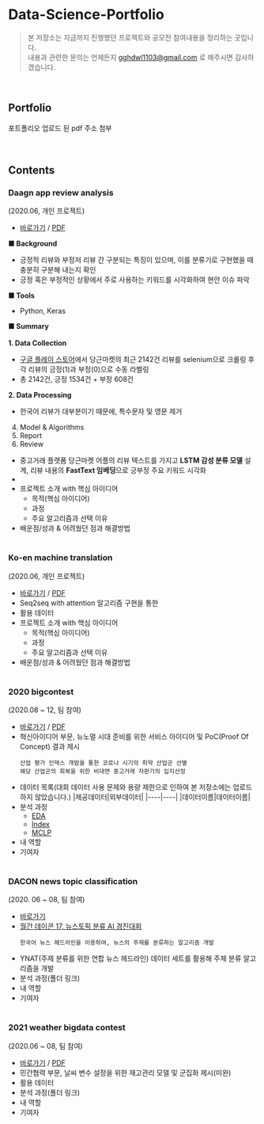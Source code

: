 # Data-Science-Portfolio
> 본 저장소는 지금까지 진행했던 프로젝트와 공모전 참여내용을 정리하는 곳입니다.<br>
> 내용과 관련한 문의는 언제든지 gghdwl1103@gmail.com 로 해주시면 감사하겠습니다.

<br>

## Portfolio
포트폴리오 업로드 된 pdf 주소 첨부
<br><br><br>
## Contents

### Daagn app review analysis
(2020.06, 개인 프로젝트)
* [바로가기](https://github.com/sweetpersimmon/Data-Science-Portfolio/tree/main/daangn-app-review-analysis) / [PDF](https://github.com/sweetpersimmon/Data-Science-Portfolio/blob/main/daangn-app-review-analysis/daangn%20app%20review%20analysis%20-%20report.pdf)<br>

**■ Background**
* 긍정적 리뷰와 부정저 리뷰 간 구분되는 특징이 있으며, 이를 분류기로 구현했을 때 충분히 구분해 내는지 확인
* 긍정 혹은 부정적인 상황에서 주로 사용하는 키워드를 시각화하여 현안 이슈 파악

**■ Tools**
* Python, Keras<br>

**■ Summary**<br><br>
**1. Data Collection**
  * [구글 플레이 스토어](https://play.google.com/store/apps/details?id=com.towneers.www&hl=ko&gl=US)에서 당근마켓의 최근 2142건 리뷰를 selenium으로 크롤링 후 각 리뷰의 긍정(1)과 부정(0)으로 수동 라벨링<br>
  * 총 2142건, 긍정 1534건 + 부정 608건

**2. Data Processing**
  * 한국어 리뷰가 대부분이기 때문에, 특수문자 및 영문 제거 
4. Model & Algorithms
5. Report
6. Review

* 중고거래 플랫폼 당근마켓 어플의 리뷰 텍스트를 가지고 **LSTM 감성 분류 모델** 설계, 리뷰 내용의 **FastText 임베딩**으로 긍부정 주요 키워드 시각화
* 
* 프로젝트 소개 with 핵심 아이디어
  * 목적(핵심 아이디어)
  * 과정
  * 주요 알고리즘과 선택 이유
* 배운점/성과 & 어려웠던 점과 해결방법
<br><br>

### Ko-en machine translation
(2020.06, 개인 프로젝트)
* [바로가기](https://github.com/sweetpersimmon/Data-Science-Portfolio/blob/main/ko-en-machine-translation/Seq2seq%20with%20attention(machine%20translation).ipynb) / [PDF](https://github.com/sweetpersimmon/Data-Science-Portfolio/blob/main/ko-en-machine-translation/Seq2seq%20with%20attention(machine%20translation).pdf)
* Seq2seq with attention 알고리즘 구현을 통한 
* 활용 데이터
* 프로젝트 소개 with 핵심 아이디어
  * 목적(핵심 아이디어)
  * 과정
  * 주요 알고리즘과 선택 이유
* 배운점/성과 & 어려웠던 점과 해결방법
<br><br>

### 2020 bigcontest
(2020.08 ~ 12, 팀 참여)
- [바로가기](https://github.com/sweetpersimmon/Data-Science-Portfolio/tree/main/2020-bigcontest) / [PDF](https://github.com/sweetpersimmon/Data-Science-Portfolio/blob/main/2020-bigcontest/혁신아이디어분야_코로나나빠_결과보고서.pdf)
- 혁신아이디어 부문, 뉴노멀 시대 준비를 위한 서비스 아이디어 및 PoC(Proof Of Concept) 결과 제시
  ```
  산업 평가 인덱스 개밤을 통한 코로나 시기의 취약 산업군 선별
  해당 산업군의 회복을 위한 비대면 중고거래 자판기의 입지선정
  ```
- 데이터 목록(대회 데이터 사용 문제와 용량 제한으로 인하여 본 저장소에는 업로드하지 않았습니다.)
  |제공데이터|외부데이터|
  |----|----|
  |데이터이름|데이터이름|
- 분석 과정
  - [EDA](https://github.com/sweetpersimmon/Data-Science-Portfolio/tree/main/2020-bigcontest/eda)
  - [Index](https://github.com/sweetpersimmon/Data-Science-Portfolio/tree/main/2020-bigcontest/index)
  - [MCLP](https://github.com/sweetpersimmon/Data-Science-Portfolio/tree/main/2020-bigcontest/mclp)
- 내 역할
- 기여자
<br><br>

### DACON news topic classification
(2020. 06 ~ 08, 팀 참여)
- [바로가기](https://github.com/sweetpersimmon/Data-Science-Portfolio/tree/main/dacon-news)
- [월간 데이콘 17, 뉴스토픽 분류 AI 경진대회](https://dacon.io/competitions/official/235747/overview/description)<br>
  ```
  한국어 뉴스 헤드라인을 이용하여, 뉴스의 주제를 분류하는 알고리즘 개발
  ```
- YNAT(주제 분류를 위한 연합 뉴스 헤드라인) 데이터 세트를 활용해 주제 분류 알고리즘을 개발
- 분석 과정(폴더 링크)
- 내 역할
- 기여자
<br><br>

### 2021 weather bigdata contest
(2020.06 ~ 08, 팀 참여)
- [바로가기]() / [PDF]()
- 민간협력 부문, 날씨 변수 설정을 위한 재고관리 모델 및 군집화 제시(미완)
- 활용 데이터
- 분석 과정(폴더 링크)
- 내 역할
- 기여자
